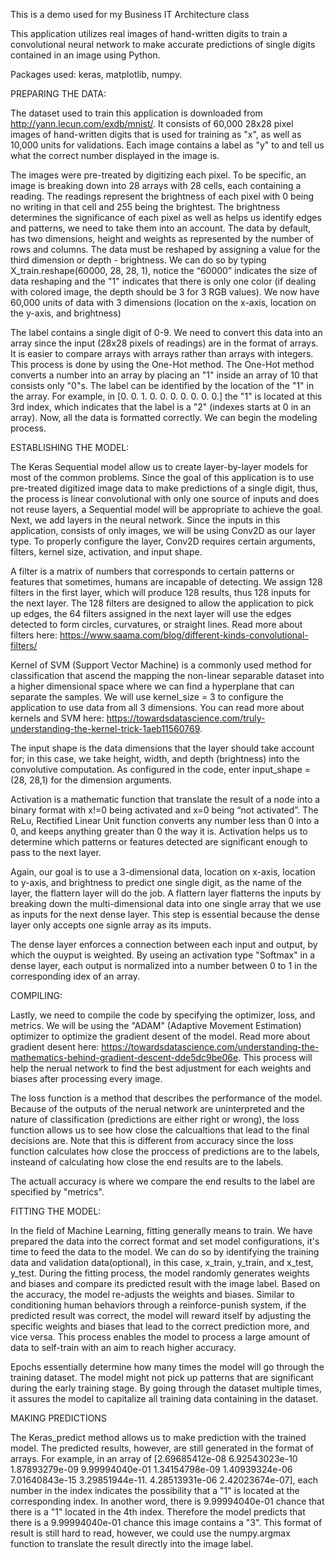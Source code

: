 This is a demo used for my Business IT Architecture class

This application utilizes real images of hand-written digits to train a convolutional neural network to make accurate predictions of single digits contained in an image using Python. 

Packages used: keras, matplotlib, numpy.


PREPARING THE DATA:

The dataset used to train this application is downloaded from http://yann.lecun.com/exdb/mnist/. It consists of 60,000 28x28 pixel images of hand-written digits that is used for training as "x", as well as 10,000 units for validations. Each image
contains a label as "y" to and tell us what the correct number displayed in the image is. 

The images were pre-treated by digitizing each pixel. To be specific, an image is breaking down into 28 arrays with 28 cells, each containing a reading. The readings represent the brightness of each pixel with 0 being no writing in that 
cell and 255 being the brightest. The brightness determines the significance of each pixel as well as helps us identify edges and patterns, we need to take them into an account. The data by default, has two dimensions, height and weights as represented by the number of rows and columns. The data must be reshaped by assigning a value for the third dimension or depth - brightness. We can do so by typing X_train.reshape(60000, 28, 28, 1), notice the “60000” indicates the size of data reshaping and the "1" indicates that there is only one color (if dealing with colored image, the depth should be 3 for 3 RGB values). We now have 60,000 units of data with 3 dimensions (location on the x-axis, location on the y-axis, and brightness)

The label contains a single digit of 0-9. We need to convert this data into an array since the input (28x28 pixels of readings) are in the format of arrays. It is easier to compare arrays with arrays rather than arrays with integers. This process is done by using the One-Hot method. The One-Hot method converts a number into an array by placing an "1" inside an array of 10 that consists only "0"s. The label can be identified by the location of the "1" in the array. For example, in [0. 0. 1. 0. 0. 0. 0. 0. 0. 0.] the "1" is located at this 3rd index, which indicates that the label is a "2" (indexes starts at 0 in an array). Now, all the data is formatted correctly. We can begin the modeling process. 


ESTABLISHING THE MODEL:

The Keras Sequential model allow us to create layer-by-layer models for most of the common problems. Since the goal of this application is to use pre-treated digitized image data to make predictions of a single digit, thus, the process is linear convolutional with only one source of inputs and does not reuse layers, a Sequential model will be appropriate to achieve the goal. Next, we add layers in the neural network. Since the inputs in this application, consists of only images, we will be using Conv2D as our layer type. To properly configure the layer, Conv2D requires certain arguments, filters, kernel size, activation, and input shape. 

A filter is a matrix of numbers that corresponds to certain patterns or features that sometimes, humans are incapable of detecting. We assign 128 filters in the first layer, which will produce 128 results, thus 128 inputs for the next layer. The 128 filters are designed to allow the application to pick up edges, the 64 filters assigned in the next layer will use the edges detected to form circles, curvatures, or straight lines. Read more about filters here: https://www.saama.com/blog/different-kinds-convolutional-filters/

Kernel of SVM (Support Vector Machine) is a commonly used method for classification that ascend the mapping the non-linear separable dataset into a higher dimensional space where we can find a hyperplane that can separate the samples. We will use kernel_size = 3 to configure the application to use data from all 3 dimensions. You can read more about kernels and SVM here: https://towardsdatascience.com/truly-understanding-the-kernel-trick-1aeb11560769. 

The input shape is the data dimensions that the layer should take account for; in this case, we take height, width, and depth (brightness) into the convolutive computation. As configured in the code, enter input_shape = (28, 28,1) for the dimension arguments.

Activation is a mathematic function that translate the result of a node into a binary format with x!=0 being activated and x=0 being “not activated”. The ReLu, Rectified Linear Unit function converts any number less than 0 into a 0, and keeps anything greater than 0 the way it is. Activation helps us to determine which patterns or features detected are significant enough to pass to the next layer. 

Again, our goal is to use a 3-dimensional data, location on x-axis, location to y-axis, and brightness to predict one single digit, as the name of the layer, the flattern layer will do the job. A flattern layer flatterns the inputs by breaking down the multi-dimensional data into one single array that we use as inputs for the next dense layer. This step is essential because the dense layer only accepts one signle array as its imputs. 

The dense layer enforces a connection between each input and output, by which the ouyput is weighted. By useing an activation type "Softmax" in a dense layer, each output is normalized into a number between 0 to 1 in the corresponding idex of an array.


COMPILING:

Lastly, we need to compile the code by specifying the optimizer, loss, and metrics. We will be using the "ADAM" (Adaptive Movement Estimation) optimizer to optimize the gradient desent of the model. Read more about gradient desent here: https://towardsdatascience.com/understanding-the-mathematics-behind-gradient-descent-dde5dc9be06e. This process will help the nerual network to find the best adjustment for each weights and biases after processing every image. 

The loss function is a method that describes the performance of the model. Because of the outputs of the nerual network are  uninterpreted and the nature of classification (predictions are either right or wrong), the loss function allows us to see how close the calcualtions that lead to the final decisions are. Note that this is different from accuracy since the loss function calculates how close the proccess of predictions are to the labels, insteand of calculating how close the end results are to the labels.

The actuall accuracy is where we compare the end results to the label are specified by "metrics".


FITTING THE MODEL:

In the field of Machine Learning, fitting generally means to train. We have prepared the data into the correct format and set model configurations, it's time to feed the data to the model. We can do so by identifying the training data and validation data(optional), in this case, x_train, y_train, and x_test, y_test. During the fitting process, the model randomly generates weights and biases and compare its predicted result with the image label. Based on the accuracy, the model re-adjusts the weights and biases. Similar to conditioning human behaviors through a reinforce-punish system, if the predicted result was correct, the model will reward itself by adjusting the specific weights and biases that lead to the correct prediction more, and vice versa. This process enables the model to process a large amount of data to self-train with an aim to reach higher accuracy.

Epochs essentially determine how many times the model will go through the training dataset. The model might not pick up patterns that are significant during the early training stage. By going through the dataset multiple times, it assures the model to capitalize all training data containing in the dataset. 

MAKING PREDICTIONS

The Keras_predict method allows us to make prediction with the trained model. The predicted results, however, are still generated in the format of arrays. For example, in an array of [2.69685412e-08 6.92543023e-10 1.87893279e-09 9.99994040e-01
  1.34154798e-09 1.40939324e-06 7.01640843e-15 3.29851944e-11. 4.28513931e-06 2.42023674e-07], each number in the index indicates the possibility that a "1" is located at the corresponding index. In another word, there is 9.99994040e-01 chance that there is a "1" located in the 4th index. Therefore the model predicts that there is a 9.99994040e-01 chance this image contains a "3". This format of result is still hard to read, however, we could use the numpy.argmax function to translate the result directly into the image label. 
